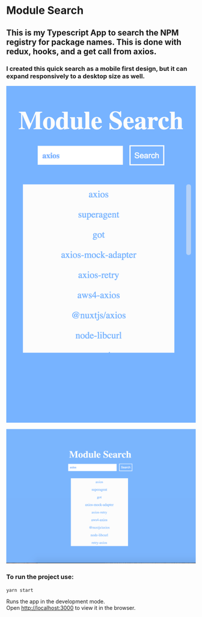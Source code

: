 # Module Search

## This is my Typescript App to search the NPM registry for package names. This is done with redux, hooks, and a get call from axios.

### I created this quick search as a mobile first design, but it can expand responsively to a desktop size as well.

![alt text](https://github.com/lcdonaldson/ts-mod_search/blob/master/src/assets/mod-search-mobile.png?raw=true)

![alt text](https://github.com/lcdonaldson/ts-mod_search/blob/master/src/assets/mod-search-desktop.png?raw=true)


### To run the project use: 

`yarn start`

Runs the app in the development mode.\
Open [http://localhost:3000](http://localhost:3000) to view it in the browser.

